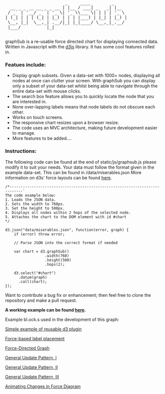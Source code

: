 <pre>
                       _     ____        _     
  __ _ _ __ __ _ _ __ | |__ / ___| _   _| |__  
 / _` | '__/ _` | '_ \| '_ \\___ \| | | | '_ \ 
| (_| | | | (_| | |_) | | | |___) | |_| | |_) |
 \__, |_|  \__,_| .__/|_| |_|____/ \__,_|_.__/ 
 |___/          |_|                            

</pre>

graphSub is a re-usable force directed chart for displaying connected data. Written in Javascript with the [d3js](http://d3js.org) library. It has some cool features rolled in.

### Featues include:
* Display graph subsets. Given a data-set with 1000+ nodes, displaying all nodes at once can clutter your  screen. With graphSub you can display only a subset of your data-set whilst being able to navigate through the entire data-set with mouse clicks.
* The search box feature allows you to quickly locate the node that you are interested in.
* None over-lapping labels means that node labels do not obscure each other.
* Works on touch screens.
* The responsive chart resizes upon a browser resize.
* The code uses an MVC architecture, making future development easier to manage.
* More features to be added....

### Instructions:

The following code can be found at the end of static/js/graphsub.js please modify it to suit your needs.
Your data must follow the format given in the example data-set. This can be found in /data/miserables.json
More information on d3s' force layouts can be found [here](https://github.com/mbostock/d3/wiki/Force-Layout#force).


    /*----------------------------------------------------------------------------`
    The code example below:
    1. Loads the JSON data.
    2. Sets the width to 760px.
    3. Set the height to 500px.
    4. Displays all nodes within 2 hops of the selected node.
    5. Attaches the chart to the DOM element with id #chart
    */

    d3.json("data/miserables.json", function(error, graph) {
        if (error) throw error;

        // Parse JSON into the correct format if needed

        var chart = d3.graphSub()
                      .width(760)
                      .height(500)
                      .hops(2);
  
        d3.select("#chart")
          .datum(graph)
          .call(chart);
    });

Want to contribute a bug fix or enhancement; then feel free to clone the repository and make a pull request.

****A working example can be found [here](http://bl.ocks.org/TimeBandit/6460e2ba3792385b2754).****

Example bl.ock.s used in the development of this graph:

[Simple example of reusable d3 plugin](http://bl.ocks.org/cpbotha/5073718)

[Force-based label placement](http://bl.ocks.org/MoritzStefaner/1377729)

[Force-Directed Graph](http://bl.ocks.org/mbostock/4062045)

[General Update Pattern, I](http://bl.ocks.org/mbostock/3808218)

[General Update Pattern, II](http://bl.ocks.org/mbostock/3808221)

[General Update Pattern, III](http://bl.ocks.org/mbostock/3808234)

[Animating Changes in Force Diagram](http://bl.ocks.org/ericcoopey/6c602d7cb14b25c179a4)
